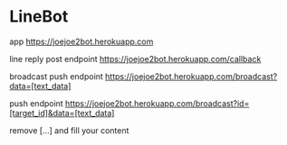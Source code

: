 # LineBot

app https://joejoe2bot.herokuapp.com
 
line reply post endpoint  https://joejoe2bot.herokuapp.com/callback
   
broadcast push endpoint  https://joejoe2bot.herokuapp.com/broadcast?data=[text_data]

push endpoint https://joejoe2bot.herokuapp.com/broadcast?id=[target_id]&data=[text_data]

remove [...] and fill your content
